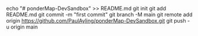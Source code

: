 echo "# ponderMap-DevSandbox" >> README.md
git init
git add README.md
git commit -m "first commit"
git branch -M main
git remote add origin https://github.com/PaulAyling/ponderMap-DevSandbox.git
git push -u origin main
